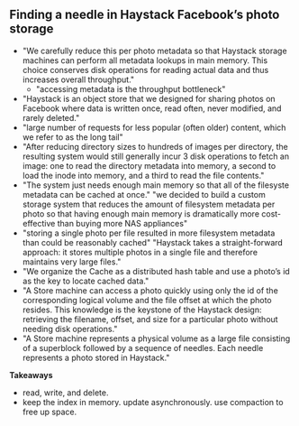 
## Finding a needle in Haystack Facebook’s photo storage
- "We carefully reduce this per photo metadata so that Haystack storage machines can perform all metadata lookups in main memory. This choice conserves disk operations for reading actual data and thus increases overall throughput."
    - "accessing metadata is the throughput bottleneck"
- "Haystack is an object store that we designed for sharing photos on Facebook where data is written once, read often, never modified, and rarely deleted."
- "large number of requests for less popular (often older) content, which we refer to as the long tail"
- "After reducing directory sizes to hundreds of images per directory, the resulting system would still generally incur 3 disk operations to fetch an image: one to read the directory metadata into memory, a second to load the inode into memory, and a third to read the file contents."
- "The system just needs enough main memory so that all of the filesyste metadata can be cached at once." "we decided to build a custom storage system that reduces the amount of filesystem metadata per photo so that having enough main memory is dramatically more cost-effective than buying more NAS appliances"
- "storing a single photo per file resulted in more filesystem metadata than could be reasonably cached" "Haystack takes a straight-forward approach: it stores multiple photos in a single file and therefore maintains very large files."
- "We organize the Cache as a distributed hash table and use a photo’s id as the key to locate cached data."
- "A Store machine can access a photo quickly using only the id of the corresponding logical volume and the file offset at which the photo resides. This knowledge is the keystone of the Haystack design: retrieving the filename, offset, and size for a particular photo without needing disk operations."
- "A Store machine represents a physical volume as a large file consisting of a superblock followed by a sequence of needles. Each needle represents a photo stored in Haystack."

**Takeaways**
- read, write, and delete.
- keep the index in memory. update asynchronously. use compaction to free up space.

